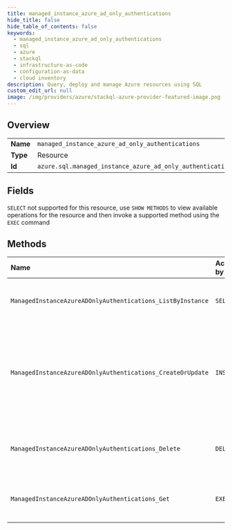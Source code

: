 ```yaml
---
title: managed_instance_azure_ad_only_authentications
hide_title: false
hide_table_of_contents: false
keywords:
  - managed_instance_azure_ad_only_authentications
  - sql
  - azure    
  - stackql
  - infrastructure-as-code
  - configuration-as-data
  - cloud inventory
description: Query, deploy and manage Azure resources using SQL
custom_edit_url: null
image: /img/providers/azure/stackql-azure-provider-featured-image.png
---
```

  
    

## Overview
<table><tbody>
<tr><td><b>Name</b></td><td><code>managed_instance_azure_ad_only_authentications</code></td></tr>
<tr><td><b>Type</b></td><td>Resource</td></tr>
<tr><td><b>Id</b></td><td><code>azure.sql.managed_instance_azure_ad_only_authentications</code></td></tr>
</tbody></table>

## Fields
`SELECT` not supported for this resource, use `SHOW METHODS` to view available operations for the resource and then invoke a supported method using the `EXEC` command  
## Methods
| Name | Accessible by | Required Params | Description |
|:-----|:--------------|:----------------|:------------|
| `ManagedInstanceAzureADOnlyAuthentications_ListByInstance` | `SELECT` | `managedInstanceName, resourceGroupName, subscriptionId` | Gets a list of server Azure Active Directory only authentications. |
| `ManagedInstanceAzureADOnlyAuthentications_CreateOrUpdate` | `INSERT` | `authenticationName, managedInstanceName, resourceGroupName, subscriptionId` | Sets Server Active Directory only authentication property or updates an existing server Active Directory only authentication property. |
| `ManagedInstanceAzureADOnlyAuthentications_Delete` | `DELETE` | `authenticationName, managedInstanceName, resourceGroupName, subscriptionId` | Deletes an existing server Active Directory only authentication property. |
| `ManagedInstanceAzureADOnlyAuthentications_Get` | `EXEC` | `authenticationName, managedInstanceName, resourceGroupName, subscriptionId` | Gets a specific Azure Active Directory only authentication property. |
